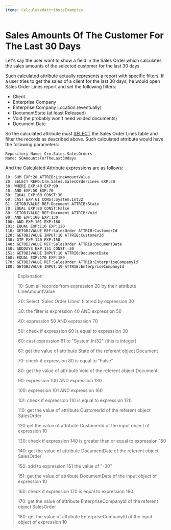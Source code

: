```yaml
---
items: CalculatedAttributeExamples
---
```


# Sales Amounts Of The Customer For The Last 30 Days

Let's say the user want to show a field in the Sales Order  which calculates the sales amounts of the selected customer for the last 30 days.

Such calculated attribute actually represents a report  with specific filters. If a user tries to get the sales of a client for  the last 30 days, he would open Sales Order Lines report and set the  following filters:

- Client
- Enterprise Company
- Enterprise Company Location (eventually)
- DocumentState (at least Released)
- Void (he probably won't need voided documents)
- Document Date

So the calculated attribute must [SELECT](../operators/select.md) the Sales Order Lines table and filter the records as described above.  Such calculated attribute would have the following parameters:

```
Repository Name: Crm.Sales.SalesOrders
Name: SOAmountsForTheLast30days
```

And the Calculated Attribute expressions are as follows:

```
10: SUM EXP:20 ATTRIB:LineAmountValue
20: SELECT REPO:Crm.Sales.SalesOrderLines EXP:30
30: WHERE EXP:40 EXP:90
40: AND EXP:50 EXP:70
50: EQUAL EXP:60 CONST:30
60: CAST EXP:61 CONST:System.Int32
61: GETOBJVALUE REF:Document ATTRIB:State
70: EQUAL EXP:80 CONST:False
80: GETOBJVALUE REF:Document ATTRIB:Void
90: AND EXP:100 EXP:130
100: AND EXP:101 EXP:160
101: EQUAL EXP:110 EXP:120
110: GETOBJVALUE REF:SalesOrder ATTRIB:CustomerId
120: GETOBJVALUE INPUT:10 ATTRIB:CustomerId
130: GTE EXP:140 EXP:150
140: GETOBJVALUE REF:SalesOrder ATTRIB:DocumentDate
150: ADDDAYS EXP:151 CONST:-30
151: GETOBJVALUE INPUT:10 ATTRIB:DocumentDate
160: EQUAL EXP:170 EXP:180
170: GETOBJVALUE REF:SalesOrder ATTRIB:EnterpriseCompanyId
180: GETOBJVALUE INPUT:10 ATTRIB:EnterpriseCompanyId
```

> Explanation:
>
> 10: Sum all records from expression 20 by their attribute LineAmountValue
>
> 20: Select 'Sales Order Lines' filtered by expression 30
>
> 30: the filter is expression 40 AND expression 50
>
> 40: expression 50 AND expression 70
>
> 50: check if expression 60 is equal to expression 30
>
> 60: cast expression 61 to "System.Int32" (this is integer)
>
> 61: get the value of attribute State of the referent object Document
>
> 70: check if expression 80 is equal to "False"
>
> 80: get the value of attribute Void of the referent object Document
>
> 90: expression 100 AND expression 130
>
> 100: expression 101 AND expression 160
>
> 101: check if expression 110 is equal to expression 120
>
> 110: get the value of attribute CustomerId of the referent object SalesOrder
>
> 120:get the value of attribute CustomerId of the input object of expression 10
>
> 130:  check if expression 140 is greater than or equal to expression 150
>
> 140: get the value of attribute DocumentDate of the referent object SalesOrder
>
> 150: add to expression 151 the value of "-30"
>
> 151: get the value of attribute DocumentDate of the input object of expression 10
>
> 160: check if expression 170 is equal to expression 180
>
> 170: get the value of attribute EnterpriseCompanyId of the referent object SalesOrder
>
> 180: get the value of attribute EnterpriseCompanyId of the input object of expression 10
